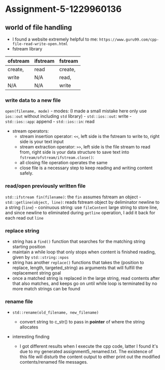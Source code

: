 # Assignment-5-1229960136


## world of file handling
- I found a website extremely helpful to me: `https://www.guru99.com/cpp-file-read-write-open.html`
- fstream library

| ofstream | ifstream | fstream |
|---------|----------|---------|
| create, | read     | create, |
| write   | N/A      | read,   |
| N/A     | N/A      | write   |

### write data to a new file

`open(filename, mode)`
    - modes: (I made a small mistake here only use `ios::out` without including `std` library)
        - `std::ios::out`: write
        - `std::ios::app`: append
        - `std::ios::in`: read

    
- stream operators:
    - stream insertion operator: `<<`, left side is the fstream to write to, right side is your text input
    - stream extraction operator: `>>`, left side is the file stream to read from, right side is your data structure to save text into
`fstream/ofstream/ifstream.close()`:
    - all closing file operation operates the same
    - close file is a necessary step to keep reading and writing content safely.
  
### read/open previously written file

`std::ifstream fin(filename)`: the `fin` assumes fstream an object
    - `std::getline(object, line)`: reads fstream object by deliminator newline to a string (`line`)
    - coninuous string: use `fileContent` large string to store line, and since newline to eliminated during `getline` operation, I add it back for each read out `line`

### replace string
- string has a `find()` function that searches for the matching string starting position
- maintain a while loop that only stops when content is finished reading, given by `std::string::npos`
- string has another `replace()` functions that takes the (position to replace, length, targeted_string) as arguments that will fulfill the replacement string goal
- once a matched string is replaced in the large string, read contents after that also matches, and keeps go on until while loop is terminated by no more match strings can be found

### rename file
- `std::rename(old_filename, new_filename)`
  - convert string to c_str() to pass in **pointer** of where the string allocates

- interesting finding
  - I got different results when I execute the cpp code, latter I found it's due to my generated
    assignment5_renamed.txt. The existence of this file will disturb the content output to either print out the modified contents/renamed file
    messages.
